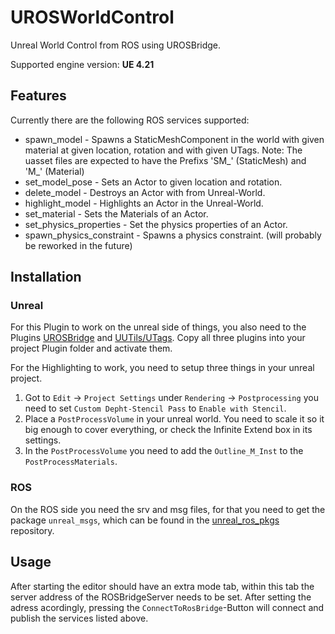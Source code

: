 # UROSWorldControl
Unreal World Control from ROS using UROSBridge.

Supported engine version: **UE 4.21**

## Features
Currently there are the following ROS services supported:
* spawn_model - Spawns a StaticMeshComponent in the world with given material at given location, rotation and with given UTags. Note: The uasset files are expected to have the Prefixs 'SM_' (StaticMesh) and 'M_' (Material)
* set_model_pose - Sets an Actor to given location and rotation.
* delete_model - Destroys an Actor with from Unreal-World.
* highlight_model - Highlights an Actor in the Unreal-World.
* set_material - Sets the Materials of an Actor.
* set_physics_properties - Set the physics properties of an Actor.
* spawn_physics_constraint - Spawns a physics constraint. (will probably be reworked in the future)

## Installation
### Unreal
For this Plugin to work on the unreal side of things, you also need to the Plugins [UROSBridge](https://github.com/robcog-iai/UROSBridge) and [UUTils/UTags](https://github.com/robcog-iai/UUtils). Copy all three plugins into your project Plugin folder and activate them.

For the Highlighting to work, you need to setup three things in your unreal project.
1) Got to `Edit` -> `Project Settings` under `Rendering` -> `Postprocessing` you need to set `Custom Depht-Stencil Pass` to `Enable with Stencil`.
2) Place a `PostProcessVolume` in your unreal world. You need to scale it so it big enough to cover everything, or check the Infinite Extend box in its settings.
3) In the `PostProcessVolume` you need to add the `Outline_M_Inst` to the `PostProcessMaterials`.

### ROS
On the ROS side you need the srv and msg files, for that you need to get the package `unreal_msgs`, which can be found in the [unreal_ros_pkgs](https://github.com/robcog-iai/unreal_ros_pkgs) repository.

## Usage
After starting the editor should have an extra mode tab, within this tab the server address of the ROSBridgeServer needs to be set. After setting the adress acordingly, pressing the `ConnectToRosBridge`-Button will connect and publish the services listed above.
